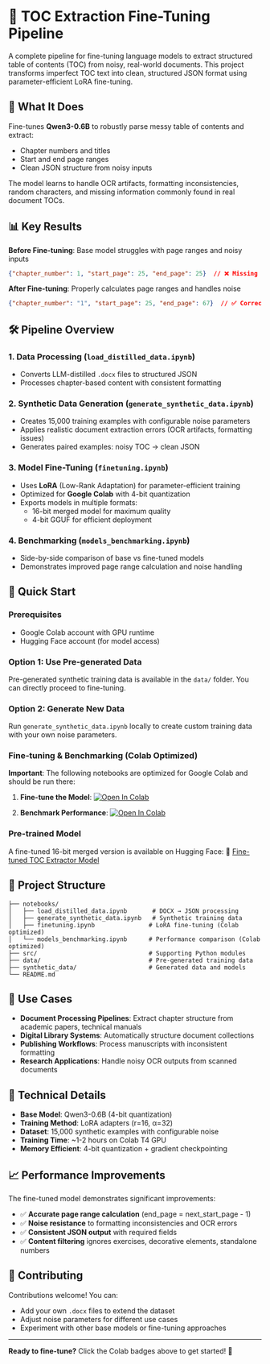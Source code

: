 # 🚀 TOC Extraction Fine-Tuning Pipeline

A complete pipeline for fine-tuning language models to extract structured table of contents (TOC) from noisy, real-world documents. This project transforms imperfect TOC text into clean, structured JSON format using parameter-efficient LoRA fine-tuning.

## 🎯 What It Does

Fine-tunes **Qwen3-0.6B** to robustly parse messy table of contents and extract:
- Chapter numbers and titles
- Start and end page ranges  
- Clean JSON structure from noisy inputs

The model learns to handle OCR artifacts, formatting inconsistencies, random characters, and missing information commonly found in real document TOCs.

## 📊 Key Results

**Before Fine-tuning**: Base model struggles with page ranges and noisy inputs
```json
{"chapter_number": 1, "start_page": 25, "end_page": 25}  // ❌ Missing page range
```

**After Fine-tuning**: Properly calculates page ranges and handles noise
```json
{"chapter_number": "1", "start_page": 25, "end_page": 67}  // ✅ Correct end_page calculation
```

## 🛠️ Pipeline Overview

### 1. **Data Processing** (`load_distilled_data.ipynb`)
- Converts LLM-distilled `.docx` files to structured JSON
- Processes chapter-based content with consistent formatting

### 2. **Synthetic Data Generation** (`generate_synthetic_data.ipynb`)  
- Creates 15,000 training examples with configurable noise parameters
- Applies realistic document extraction errors (OCR artifacts, formatting issues)
- Generates paired examples: noisy TOC → clean JSON

### 3. **Model Fine-Tuning** (`finetuning.ipynb`) 
- Uses **LoRA** (Low-Rank Adaptation) for parameter-efficient training
- Optimized for **Google Colab** with 4-bit quantization
- Exports models in multiple formats:
  - 16-bit merged model for maximum quality
  - 4-bit GGUF for efficient deployment

### 4. **Benchmarking** (`models_benchmarking.ipynb`)
- Side-by-side comparison of base vs fine-tuned models
- Demonstrates improved page range calculation and noise handling

## 🚀 Quick Start

### Prerequisites
- Google Colab account with GPU runtime
- Hugging Face account (for model access)

### Option 1: Use Pre-generated Data
Pre-generated synthetic training data is available in the `data/` folder. You can directly proceed to fine-tuning.

### Option 2: Generate New Data
Run `generate_synthetic_data.ipynb` locally to create custom training data with your own noise parameters.

### Fine-tuning & Benchmarking (Colab Optimized)

**Important**: The following notebooks are optimized for Google Colab and should be run there:

1. **Fine-tune the Model**:
   [![Open In Colab](https://colab.research.google.com/assets/colab-badge.svg)](https://colab.research.google.com/github/DavidePanza/finetuning_LLM_for_Chapter_Extraction/blob/main/notebooks/finetuning.ipynb)

2. **Benchmark Performance**:
   [![Open In Colab](https://colab.research.google.com/assets/colab-badge.svg)](https://colab.research.google.com/github/DavidePanza/finetuning_LLM_for_Chapter_Extraction/blob/main/notebooks/models_benchmarking.ipynb)

### Pre-trained Model

A fine-tuned 16-bit merged version is available on Hugging Face:
🤗 [Fine-tuned TOC Extractor Model](https://huggingface.co/davidepanza/qwen3-0.6b-instruct-chapter-extraction)

## 📁 Project Structure

```
├── notebooks/
│   ├── load_distilled_data.ipynb       # DOCX → JSON processing
│   ├── generate_synthetic_data.ipynb   # Synthetic training data
│   ├── finetuning.ipynb               # LoRA fine-tuning (Colab optimized)
│   └── models_benchmarking.ipynb      # Performance comparison (Colab optimized)
├── src/                               # Supporting Python modules
├── data/                              # Pre-generated training data
├── synthetic_data/                    # Generated data and models
└── README.md
```

## 🎯 Use Cases

- **Document Processing Pipelines**: Extract chapter structure from academic papers, technical manuals
- **Digital Library Systems**: Automatically structure document collections  
- **Publishing Workflows**: Process manuscripts with inconsistent formatting
- **Research Applications**: Handle noisy OCR outputs from scanned documents

## 🔧 Technical Details

- **Base Model**: Qwen3-0.6B (4-bit quantization)
- **Training Method**: LoRA adapters (r=16, α=32)
- **Dataset**: 15,000 synthetic examples with configurable noise
- **Training Time**: ~1-2 hours on Colab T4 GPU
- **Memory Efficient**: 4-bit quantization + gradient checkpointing

## 📈 Performance Improvements

The fine-tuned model demonstrates significant improvements:
- ✅ **Accurate page range calculation** (end_page = next_start_page - 1)
- ✅ **Noise resistance** to formatting inconsistencies and OCR errors  
- ✅ **Consistent JSON output** with required fields
- ✅ **Content filtering** ignores exercises, decorative elements, standalone numbers

## 🤝 Contributing

Contributions welcome! You can:
- Add your own `.docx` files to extend the dataset
- Adjust noise parameters for different use cases
- Experiment with other base models or fine-tuning approaches

---

**Ready to fine-tune?** Click the Colab badges above to get started! 🚀